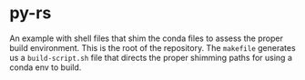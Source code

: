 # py-rs

An example with shell files that shim the conda files to assess the proper build environment. This is the root of the repository. The `makefile` generates us a `build-script.sh` file that directs the proper shimming paths for using a conda env to build. 
